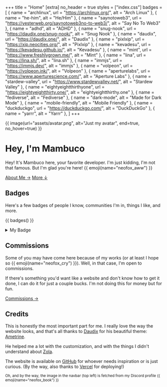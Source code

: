 +++
title = "Home"
[extra]
no_header = true
styles = ["index.css"]
badges = [
  { name = "archlinux", url = "https://archlinux.org/", alt = "Arch Linux" },
  { name = "he-him", alt = "He/Him" },
  { name = "saynotoweb3", url = "https://yesterweb.org/saynotoweb3no-to-web3/", alt = "Say No To Web3" },
  { name = "adhd", alt = "ADHD" },
  { name = "snug-nook", url = "https://daudix.one/snug-nook/", alt = "Snug Nook" },
  { name = "daudix", url = "https://daudix.one/", alt = "Daudix" },
  { name = "pixlxip", url = "https://xip.neocities.org/", alt = "Pixlxip" },
  { name = "kevadesu", url = "https://kevadesu.github.io/", alt = "Kevadesu" },
  { name = "mint", url = "https://www.freshlygrown.me/", alt = "Mint" },
  { name = "lina", url = "https://lina.sh/", alt = "lina.sh" },
  { name = "immjs", url = "https://immjs.dev/", alt = "immjs" },
  { name = "volpeon", url = "https://volpeon.ink/", alt = "Volpeon" },
  { name = "aperturelabs", url = "https://www.aperturescience.com/", alt = "Aperture Labs" },
  { name = "stardew-valley", url = "https://www.stardewvalley.net/", alt = "Stardew Valley" },
  { name = "eightyeightthirthyone", url = "https://eightyeightthirty.one/", alt = "eightyeightthirthy.one" },
  { name = "fediverse", alt = "Fediverse" },
  { name = "dark-mode", alt = "Made for Dark Mode" },
  { name = "mobile-friendly", alt = "Mobile Friendly" },
  { name = "duckduckgo", url = "https://duckduckgo.com/", alt = "DuckDuckGo" },
  { name = "yarrr", alt = "Yarrr" },
]
+++

<div class="container-fill">
<div>

{{ image(url="assets/avatar.png", alt="Just my avatar", end=true, no_hover=true) }}

<div id="title">

# Hey, I'm Mambuco
</div>

Hey! It's Mambuco here, your favorite developer. I'm just kidding, I'm not that famous. But I'm glad you're here! {{ emoji(name="neofox_aww") }}

<div class="buttons start big">
  <a class="suggested" href="/about/">About Me →</a>
  <a href="#more">More ↓</a>
</div>
</div>
</div>

<div id="more"></div>

<!-- ## Socials

If you ever wanna get in touch (or just stalk me), just take a look at [this page](@/socials/index.md). -->

## Badges

Here's a few badges of people I know, communities I'm in, things I like, and more.

{{ badges() }}

<details>
<summary>My Badge</summary>

If you want to, you can add **my badge** on your website {{ emoji(name="neofox_boop_blep") }}

<img class="pixels transparent no-hover badge" src="/badges/mambuco.gif" alt="My Badge">

```html
<a href="https://mambuco.dev">
  <img src="https://mambuco.dev/badges/mambuco.gif" alt="Mambuco">
</a>
```

</details>

## Commissions

Some of you may have come here because of my works (or at least I hope so {{ emoji(name="neofox_cry") }}). Well, in that case, I'm open to commissions.

If there's something you'd want like a website and don't know how to get it done, I can do it for just a couple bucks. I'm not doing this for money but for fun.

<div class="buttons big start">
  <a href="/commissions/">Commissions →</a>
</div>

## Credits

This is honestly the most important part for me. I really love the way the website looks, and that's all thanks to [Daudix](https://daudix.one/) for his beautiful theme: [Ametrine](https://ametrine.daudix.one/).

He helped me a lot with the customization, and with the things I didn't understand about [Zola](https://www.getzola.org/).

The website is available on [GitHub](https://github.com/mambucodev/my-website/) for whoever needs inspiration or is just curious. (By the way, also thanks to [Vercel](https://vercel.com/) for deploying!)

<small>Oh, and by the way, the image in the navbar (top left) is fetched from my Discord profile {{ emoji(name="neofox_book") }}</small>
